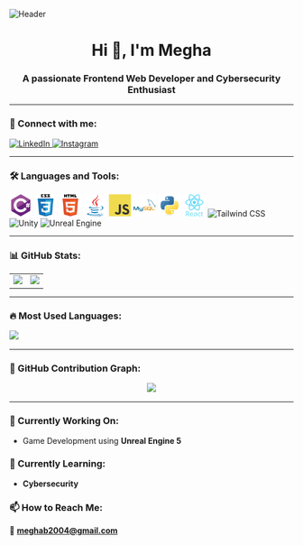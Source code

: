 ![Header](https://github-profile-trophy.vercel.app/?username=meghalinn&theme=darkhub&margin-w=15&margin-h=15)

<h1 align="center">Hi 👋, I'm Megha</h1>
<h3 align="center">A passionate Frontend Web Developer and Cybersecurity Enthusiast</h3>

---

### 🚀 Connect with me:
<p align="left">
<a href="https://linkedin.com/in/megha-b" target="blank">
  <img src="https://raw.githubusercontent.com/rahuldkjain/github-profile-readme-generator/master/src/images/icons/Social/linked-in-alt.svg" alt="LinkedIn" height="30" width="40" />
</a>
<a href="https://instagram.com/megha_b" target="blank">
  <img src="https://raw.githubusercontent.com/rahuldkjain/github-profile-readme-generator/master/src/images/icons/Social/instagram.svg" alt="Instagram" height="30" width="40" />
</a>
</p>

---

### 🛠️ Languages and Tools:
<p align="left">
  <img src="https://raw.githubusercontent.com/devicons/devicon/master/icons/csharp/csharp-original.svg" alt="C#" width="40" height="40" />
  <img src="https://raw.githubusercontent.com/devicons/devicon/master/icons/css3/css3-original-wordmark.svg" alt="CSS3" width="40" height="40" />
  <img src="https://raw.githubusercontent.com/devicons/devicon/master/icons/html5/html5-original-wordmark.svg" alt="HTML5" width="40" height="40" />
  <img src="https://raw.githubusercontent.com/devicons/devicon/master/icons/java/java-original.svg" alt="Java" width="40" height="40" />
  <img src="https://raw.githubusercontent.com/devicons/devicon/master/icons/javascript/javascript-original.svg" alt="JavaScript" width="40" height="40" />
  <img src="https://raw.githubusercontent.com/devicons/devicon/master/icons/mysql/mysql-original-wordmark.svg" alt="MySQL" width="40" height="40" />
  <img src="https://raw.githubusercontent.com/devicons/devicon/master/icons/python/python-original.svg" alt="Python" width="40" height="40" />
  <img src="https://raw.githubusercontent.com/devicons/devicon/master/icons/react/react-original-wordmark.svg" alt="React" width="40" height="40" />
  <img src="https://www.vectorlogo.zone/logos/tailwindcss/tailwindcss-icon.svg" alt="Tailwind CSS" width="40" height="40" />
  <img src="https://www.vectorlogo.zone/logos/unity3d/unity3d-icon.svg" alt="Unity" width="40" height="40" />
  <img src="https://raw.githubusercontent.com/kenangundogan/fontisto/036b7eca71aab1bef8e6a0518f7329f13ed62f6b/icons/svg/brand/unreal-engine.svg" alt="Unreal Engine" width="40" height="40" />
</p>

---

### 📊 GitHub Stats:
<table>
<tr>
<td>
  <img src="https://github-readme-stats.vercel.app/api?username=meghalinn&show_icons=true&theme=dark&hide_border=true" />
</td>
<td>
  <img src="https://github-readme-streak-stats.herokuapp.com/?user=meghalinn&theme=dark&hide_border=true" />
</td>
</tr>
</table>

---

### 🔥 Most Used Languages:
<p align="left">
  <img src="https://github-readme-stats.vercel.app/api/top-langs?username=meghalinn&layout=compact&theme=dark&hide_border=true" />
</p>

---

### 📅 GitHub Contribution Graph:
<p align="center">
  <img src="https://github.com/meghalinn/meghalinn/blob/output/github-contribution-grid-snake.svg" />
</p>

---

### 🔭 Currently Working On:
- Game Development using **Unreal Engine 5**

### 🌱 Currently Learning:
- **Cybersecurity**

### 📫 How to Reach Me:
📧 **meghab2004@gmail.com**
